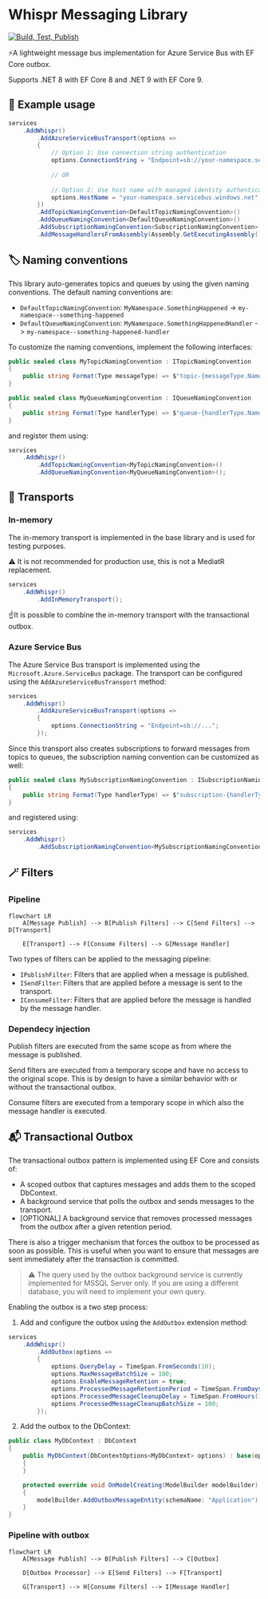 # Whispr Messaging Library

[![Build, Test, Publish](https://github.com/huysentruitw/Whispr/actions/workflows/build-test-publish.yml/badge.svg?branch=main)](https://github.com/huysentruitw/Whispr/actions/workflows/build-test-publish.yml)

⚡A lightweight message bus implementation for Azure Service Bus with EF Core outbox.

Supports .NET 8 with EF Core 8 and .NET 9 with EF Core 9.

## 🚀 Example usage

```csharp
services
    .AddWhispr()
        .AddAzureServiceBusTransport(options =>
        {
            // Option 1: Use connection string authentication
            options.ConnectionString = "Endpoint=sb://your-namespace.servicebus.windows.net/;SharedAccessKeyName=...;SharedAccessKey=...";
            
            // OR
            
            // Option 2: Use host name with managed identity authentication
            options.HostName = "your-namespace.servicebus.windows.net";
        })
        .AddTopicNamingConvention<DefaultTopicNamingConvention>()
        .AddQueueNamingConvention<DefaultQueueNamingConvention>()
        .AddSubscriptionNamingConvention<SubscriptionNamingConvention>()
        .AddMessageHandlersFromAssembly(Assembly.GetExecutingAssembly());
```

## 🏷️ Naming conventions

This library auto-generates topics and queues by using the given naming conventions. The default naming conventions are:

- `DefaultTopicNamingConvention`: `MyNamespace.SomethingHappened` -> `my-namespace--something-happened`
- `DefaultQueueNamingConvention`: `MyNamespace.SomethingHappenedHandler` -> `my-namespace--something-happened-handler`

To customize the naming conventions, implement the following interfaces:

```csharp
public sealed class MyTopicNamingConvention : ITopicNamingConvention
{
    public string Format(Type messageType) => $"topic-{messageType.Name}";
}
```

```csharp
public sealed class MyQueueNamingConvention : IQueueNamingConvention
{
    public string Format(Type handlerType) => $"queue-{handlerType.Name}";
}
```

and register them using:

```csharp
services
    .AddWhispr()
        .AddTopicNamingConvention<MyTopicNamingConvention>()
        .AddQueueNamingConvention<MyQueueNamingConvention>();
```

## 🚌 Transports

### In-memory

The in-memory transport is implemented in the base library and is used for testing purposes.

⚠️ It is not recommended for production use, this is not a MediatR replacement.

```csharp
services
    .AddWhispr()
        .AddInMemoryTransport();
```

☝️It is possible to combine the in-memory transport with the transactional outbox.

### Azure Service Bus

The Azure Service Bus transport is implemented using the `Microsoft.Azure.ServiceBus` package. The transport can be configured using the `AddAzureServiceBusTransport` method:

```csharp
services
    .AddWhispr()
        .AddAzureServiceBusTransport(options =>
        {
            options.ConnectionString = "Endpoint=sb://...";
        });
```

Since this transport also creates subscriptions to forward messages from topics to queues, the subscription naming convention can be customized as well:

```csharp
public sealed class MySubscriptionNamingConvention : ISubscriptionNamingConvention
{
    public string Format(Type handlerType) => $"subscription-{handlerType.Name}";
}
```

and registered using:

```csharp
services
    .AddWhispr()
        .AddSubscriptionNamingConvention<MySubscriptionNamingConvention>();
```

## 🪄 Filters

### Pipeline

```mermaid
flowchart LR
    A[Message Publish] --> B[Publish Filters] --> C[Send Filters] --> D[Transport]
    
    E[Transport] --> F[Consume Filters] --> G[Message Handler]
```

Two types of filters can be applied to the messaging pipeline:

- `IPublishFilter`: Filters that are applied when a message is published.
- `ISendFilter`: Filters that are applied before a message is sent to the transport.
- `IConsumeFilter`: Filters that are applied before the message is handled by the message handler.

### Dependecy injection

Publish filters are executed from the same scope as from where the message is published.

Send filters are executed from a temporary scope and have no access to the original scope. This is by design to have a similar behavior with or without the transactional outbox.

Consume filters are executed from a temporary scope in which also the message handler is executed.

## 📬 Transactional Outbox

The transactional outbox pattern is implemented using EF Core and consists of:

- A scoped outbox that captures messages and adds them to the scoped DbContext.
- A background service that polls the outbox and sends messages to the transport.
- [OPTIONAL] A background service that removes processed messages from the outbox after a given retention period.

There is also a trigger mechanism that forces the outbox to be processed as soon as possible. This is useful when you want to ensure that messages are sent immediately after the transaction is committed.

> ⚠️ The query used by the outbox background service is currently implemented for MSSQL Server only. If you are using a different database, you will need to implement your own query.

Enabling the outbox is a two step process:

1. Add and configure the outbox using the `AddOutbox` extension method:

```csharp
services
    .AddWhispr()
        .AddOutbox(options =>
        {
            options.QueryDelay = TimeSpan.FromSeconds(10);
            options.MaxMessageBatchSize = 100;
            options.EnableMessageRetention = true;
            options.ProcessedMessageRetentionPeriod = TimeSpan.FromDays(1);
            options.ProcessedMessageCleanupDelay = TimeSpan.FromHours(1);
            options.ProcessedMessageCleanupBatchSize = 100;
        });
```

2. Add the outbox to the DbContext:

```csharp
public class MyDbContext : DbContext
{
    public MyDbContext(DbContextOptions<MyDbContext> options) : base(options)
    {
    }

    protected override void OnModelCreating(ModelBuilder modelBuilder)
    {
        modelBuilder.AddOutboxMessageEntity(schemaName: "Application");
    }
}
```

### Pipeline with outbox

```mermaid
flowchart LR
    A[Message Publish] --> B[Publish Filters] --> C[Outbox]

    D[Outbox Processor] --> E[Send Filters] --> F[Transport]
    
    G[Transport] --> H[Consume Filters] --> I[Message Handler]
```
